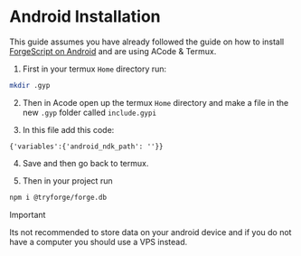 # Android Installation
This guide assumes you have already followed the guide on how to install [ForgeScript on Android](https://docs.botforge.org/p/ForgeDB/#docs-22-host-your-bot-on-android) and are using ACode & Termux. <br>

1. First in your termux `Home` directory run:
```bash
mkdir .gyp
```

2. Then in Acode open up the termux `Home` directory and make a file in the new `.gyp` folder called `include.gypi`

3. In this file add this code:
```gypi
{'variables':{'android_ndk_path': ''}}
```

4. Save and then go back to termux.

5. Then in your project run
```bash
npm i @tryforge/forge.db
```

> [!IMPORTANT]
> Its not recommended to store data on your android device and if you do not have a computer you should use a VPS instead.
